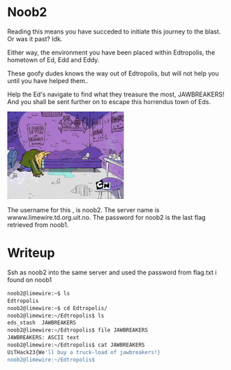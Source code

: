 # Noob2

Reading this means you have succeded to initiate this journey to the blast. Or was it past? Idk.

Either way, the environment you have been placed within Edtropolis, the hometown of Ed, Edd and Eddy.

These goofy dudes knows the way out of Edtropolis, but will not help you until you have helped them..

Help the Ed's navigate to find what they treasure the most, JAWBREAKERS! And you shall be sent further on to escape this horrendus town of Eds.

![test](img.gif)

The username for this , is noob2.
The server name is wwww.limewire.td.org.uit.no.
The password for noob2 is the last flag retrieved from noob1.



# Writeup

Ssh as noob2 into the same server and used the password from flag.txt i found on noob1

```bash
noob2@limewire:~$ ls
Edtropolis
noob2@limewire:~$ cd Edtropolis/
noob2@limewire:~/Edtropolis$ ls
eds_stash  JAWBREAKERS
noob2@limewire:~/Edtropolis$ file JAWBREAKERS 
JAWBREAKERS: ASCII text
noob2@limewire:~/Edtropolis$ cat JAWBREAKERS 
UiTHack23{We'll buy a truck-load of jawbreakers!}
noob2@limewire:~/Edtropolis$ 
```